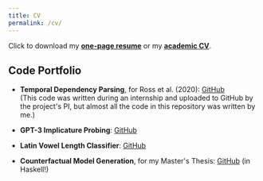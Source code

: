 ```yaml
---
title: CV
permalink: /cv/
---
```


Click to download my **[one-page resume](/assets/HayleyRossResume.pdf)** or my **[academic CV](/assets/CV_online.pdf)**.

## Code Portfolio

* **Temporal Dependency Parsing**, for Ross et al. (2020): [GitHub](https://github.com/bnmin/tdp_ranking)   
(This code was written during an internship and uploaded to GitHub by the project's PI, but almost all the code in this repository was written by me.)

* **GPT-3 Implicature Probing**: [GitHub](https://github.com/rossh2/gpt3-implicature-probing)

* **Latin Vowel Length Classifier**: [GitHub](https://github.com/rossh2/latin-vowel-length)

* **Counterfactual Model Generation**, for my Master's Thesis: [GitHub](https://github.com/rossh2/counterfactual-model-generation) (in Haskell!)

